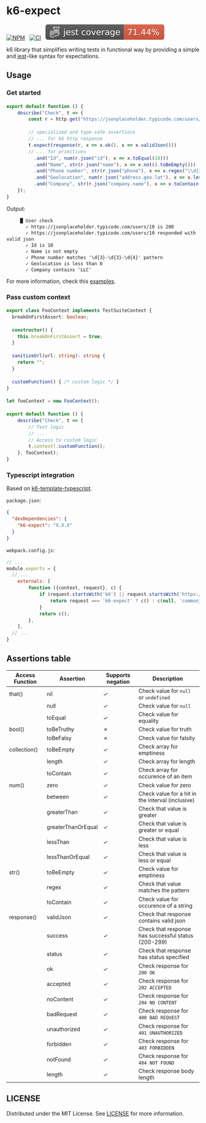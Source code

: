 # k6-expect
[![NPM](https://img.shields.io/npm/v/k6-expect.svg)](https://www.npmjs.org/package/k6-expect)
&nbsp;
[![CI](https://github.com/simbadltd/k6-expect/actions/workflows/main.yml/badge.svg?branch=main)](https://github.com/simbadltd/k6-expect/actions/workflows/main.yml)
&nbsp;
<img src="./badges/coverage-jest coverage.svg">

k6 library that simplifies writing tests in functional way by providing a simple and [jest](https://jestjs.io/)-like syntax for expectations.

## Usage

### Get started
``` typescript
export default function () {
    describe("Check", t => {
        const r = http.get("https://jsonplaceholder.typicode.com/users/10");
        
        // specialized and type-safe assertions 
        // ... for k6 http response 
        t.expect(response(r, x => x.ok(), x => x.validJson()))
        // ... for primitives
          .and("Id", num(r.json("id"), x => x.toEqual(10)))
          .and("Name", str(r.json("name"), x => x.not().toBeEmpty()))
          .and("Phone number", str(r.json("phone"), x => x.regex("\\d{3}-\\d{3}-\\d{4}")))
          .and("Geolocation", num(r.json("address.geo.lat"), x => x.lessThan(0)))
          .and("Company", str(r.json("company.name"), x => x.toContain("LLC")));
    });
}
```

Output:
```console
     █ User check
       ✓ https://jsonplaceholder.typicode.com/users/10 is 200
       ✓ https://jsonplaceholder.typicode.com/users/10 responded with valid json
       ✓ Id is 10
       ✓ Name is not empty
       ✓ Phone number matches '\d{3}-\d{3}-\d{4}' pattern
       ✓ Geolocation is less than 0
       ✓ Company contains 'LLC'
```

For more information, check this [examples](examples).

### Pass custom context
``` typescript
export class FooContext implements TestSuiteContext {
  breakOnFirstAssert: boolean;
  
  constructor() {
    this.breakOnFirstAssert = true;
  }

  sanitizeUrl(url: string): string {
    return "";
  }

  customFunction() { /* custom logic */ }
}

let fooContext = new FooContext();

export default function () {
    describe("Check", t => {
        // Test logic
        // ...
        // Access to custom logic
        t.context!.customFunction();
    }, fooContext);
}
```

### Typescript integration
Based on [k6-template-typescript](https://github.com/grafana/k6-template-typescript).

`package.json`:
```json
{
  "devDependencies": {
    "k6-expect": "X.X.X"
  }
}

```

`webpack.config.js`:
```javascript
// ...
module.exports = {
  // ...
    externals: [
        function ({context, request}, c) {
            if (request.startsWith('k6') || request.startsWith('https://')) {
                return request === 'k6-expect' ? c() : c(null, 'commonjs ' + request);
            }
            return c();
        },
    ],
  // ...
}
```

## Assertions table
| Access Function | Assertion          | Supports negation | Description                                         |
|-----------------|--------------------|-------------------|-----------------------------------------------------|
| that()          | nil                | ✓                 | Check value for `null` or `undefined`               |
|                 | null               | ✓                 | Check value for `null`                              |
|                 | toEqual            | ✓                 | Check value for equality                            |
| bool()          | toBeTruthy         | ✗                 | Check value for truth                               |
|                 | toBeFalsy          | ✗                 | Check value for falsity                             |
| collection()    | toBeEmpty          | ✓                 | Check array for emptiness                           |
|                 | length             | ✓                 | Check array for length                              |
|                 | toContain          | ✓                 | Check array for occurence of an item                |
| num()           | zero               | ✓                 | Check value for zero                                |
|                 | between            | ✓                 | Check value for a hit in the interval (inclusive)   |
|                 | greaterThan        | ✓                 | Check that value is greater                         |
|                 | greaterThanOrEqual | ✓                 | Check that value is greater or equal                |
|                 | lessThan           | ✓                 | Check that value is less                            |
|                 | lessThanOrEqual    | ✓                 | Check that value is less or equal                   |
| str()           | toBeEmpty          | ✓                 | Check value for emptiness                           |
|                 | regex              | ✓                 | Check that value matches the pattern                |
|                 | toContain          | ✓                 | Check value for occurence of a string               |
| response()      | validJson          | ✓                 | Check that response contains valid json             |
|                 | success            | ✓                 | Check that response has successful status (200-299) |
|                 | status             | ✓                 | Check that response has status specified            |
|                 | ok                 | ✓                 | Check response for `200 OK`                         |
|                 | accepted           | ✓                 | Check response for `202 ACCEPTED`                   |
|                 | noContent          | ✓                 | Check response for `204 NO CONTENT`                 |
|                 | badRequest         | ✓                 | Check response for `400 BAD REQUEST`                |
|                 | unauthorized       | ✓                 | Check response for `401 UNAUTHORIZED`               |
|                 | forbidden          | ✓                 | Check response for `403 FORBIDDEN`                  |
|                 | notFound           | ✓                 | Check response for `404 NOT FOUND`                  |
|                 | length             | ✓                 | Check response body length                          |

## LICENSE
Distributed under the MIT License. See [LICENSE](LICENSE) for more information.

